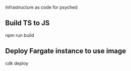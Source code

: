 Infrastructure as code for psyched

 ## Build TS to JS
 npm run build             

 ## Deploy Fargate instance to use image
 cdk deploy
